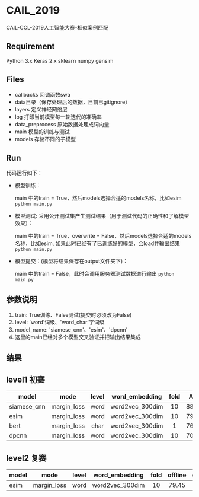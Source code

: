 # CAIL_2019

CAIL-CCL-2019人工智能大赛-相似案例匹配

## Requirement

Python 3.x
Keras 2.x
sklearn
numpy
gensim

## Files
- callbacks 回调函数swa
- data目录（保存处理后的数据，目前已gitignore）
- layers 定义神经网络层
- log 打印当前模型每一轮迭代的准确率
- data_preprocess 原始数据处理成词向量
- main 模型的训练与测试
- models 存储不同的子模型

## Run

代码运行如下：

- 模型训练：

  main 中的train = True，然后models选择合适的models名称，比如esim
  ```python main.py```

- 模型测试: 采用公开测试集产生测试结果（用于测试代码的正确性和了解模型效果）：

  main 中的train = True，overwrite = False，然后models选择合适的models名称，比如esim, 如果此时已经有了已训练好的模型，会load并输出结果
  ```python main.py```

- 模型提交：(模型将结果保存在output文件夹下)：

  main 中的train = False，此时会调用服务器测试数据进行输出
  ```python main.py```

## 参数说明
1. train: True训练、False测试(提交时必须改为False)
2. level: 'word'词级、'word_char'字词级
3. model_name: 'siamese_cnn'、'esim'、'dpcnn'
4. 这里的main已经对多个模型交叉验证并把输出结果集成

## 结果
## level1 初赛
|model         |mode        |level      |word_embedding   |fold     |Acc    |
|--------------|:----------:|:---------:|:---------------:|:-------:|:-----:|
|siamese_cnn   |margin_loss |word       |word2vec_300dim  |10       |88.04  |
|esim          |margin_loss |word       |word2vec_300dim  |10       |79.45  |
|bert          |margin_loss |char       |word2vec_300dim  |1        |76.99  |
|dpcnn         |margin_loss |word       |word2vec_300dim  |10       |70.55  |

## level2 复赛
|model         |mode        |level      |word_embedding   |fold     |offline|online |
|--------------|:----------:|:---------:|:---------------:|:-------:|:-----:|:-----:|
|esim          |margin_loss |word       |word2vec_300dim  |10       |79.45  |66.47  |
